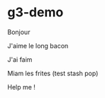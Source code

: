 # g3-demo

Bonjour

 
 J'aime le long bacon

J'ai faim


Miam les frites (test stash pop)

Help me !


